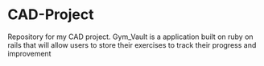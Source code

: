 # CAD-Project
Repository for my CAD project. Gym_Vault is a application built on ruby on rails that will allow users to store their exercises to track their progress and improvement
